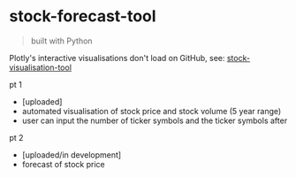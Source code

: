 # stock-forecast-tool

> built with Python

Plotly's interactive visualisations don't load on GitHub, see: [stock-visualisation-tool](https://nbviewer.org/github/darrenlxu/stock-forecast-tool/blob/main/proj.ipynb)


pt 1 

- [uploaded]
- automated visualisation of stock price and stock volume (5 year range)
- user can input the number of ticker symbols and the ticker symbols after 

pt 2

- [uploaded/in development]
- forecast of stock price
